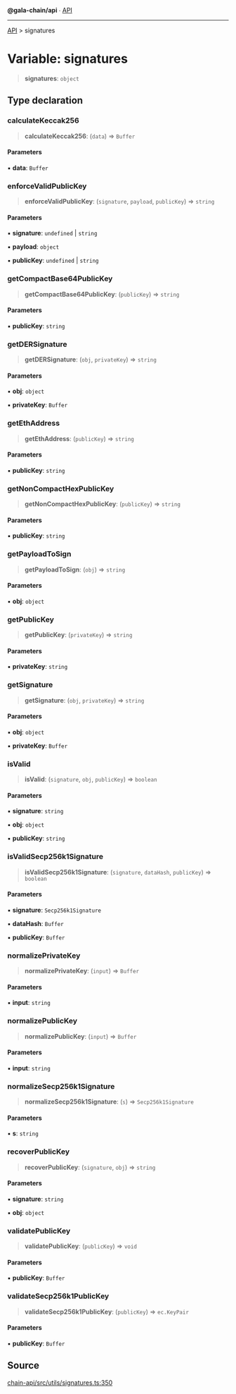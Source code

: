 **@gala-chain/api** ∙ [API](../exports.md)

***

[API](../exports.md) > signatures

# Variable: signatures

> **signatures**: `object`

## Type declaration

### calculateKeccak256

> **calculateKeccak256**: (`data`) => `Buffer`

#### Parameters

▪ **data**: `Buffer`

### enforceValidPublicKey

> **enforceValidPublicKey**: (`signature`, `payload`, `publicKey`) => `string`

#### Parameters

▪ **signature**: `undefined` \| `string`

▪ **payload**: `object`

▪ **publicKey**: `undefined` \| `string`

### getCompactBase64PublicKey

> **getCompactBase64PublicKey**: (`publicKey`) => `string`

#### Parameters

▪ **publicKey**: `string`

### getDERSignature

> **getDERSignature**: (`obj`, `privateKey`) => `string`

#### Parameters

▪ **obj**: `object`

▪ **privateKey**: `Buffer`

### getEthAddress

> **getEthAddress**: (`publicKey`) => `string`

#### Parameters

▪ **publicKey**: `string`

### getNonCompactHexPublicKey

> **getNonCompactHexPublicKey**: (`publicKey`) => `string`

#### Parameters

▪ **publicKey**: `string`

### getPayloadToSign

> **getPayloadToSign**: (`obj`) => `string`

#### Parameters

▪ **obj**: `object`

### getPublicKey

> **getPublicKey**: (`privateKey`) => `string`

#### Parameters

▪ **privateKey**: `string`

### getSignature

> **getSignature**: (`obj`, `privateKey`) => `string`

#### Parameters

▪ **obj**: `object`

▪ **privateKey**: `Buffer`

### isValid

> **isValid**: (`signature`, `obj`, `publicKey`) => `boolean`

#### Parameters

▪ **signature**: `string`

▪ **obj**: `object`

▪ **publicKey**: `string`

### isValidSecp256k1Signature

> **isValidSecp256k1Signature**: (`signature`, `dataHash`, `publicKey`) => `boolean`

#### Parameters

▪ **signature**: `Secp256k1Signature`

▪ **dataHash**: `Buffer`

▪ **publicKey**: `Buffer`

### normalizePrivateKey

> **normalizePrivateKey**: (`input`) => `Buffer`

#### Parameters

▪ **input**: `string`

### normalizePublicKey

> **normalizePublicKey**: (`input`) => `Buffer`

#### Parameters

▪ **input**: `string`

### normalizeSecp256k1Signature

> **normalizeSecp256k1Signature**: (`s`) => `Secp256k1Signature`

#### Parameters

▪ **s**: `string`

### recoverPublicKey

> **recoverPublicKey**: (`signature`, `obj`) => `string`

#### Parameters

▪ **signature**: `string`

▪ **obj**: `object`

### validatePublicKey

> **validatePublicKey**: (`publicKey`) => `void`

#### Parameters

▪ **publicKey**: `Buffer`

### validateSecp256k1PublicKey

> **validateSecp256k1PublicKey**: (`publicKey`) => `ec.KeyPair`

#### Parameters

▪ **publicKey**: `Buffer`

## Source

[chain-api/src/utils/signatures.ts:350](https://github.com/GalaChain/sdk/blob/bcbbb18/chain-api/src/utils/signatures.ts#L350)
